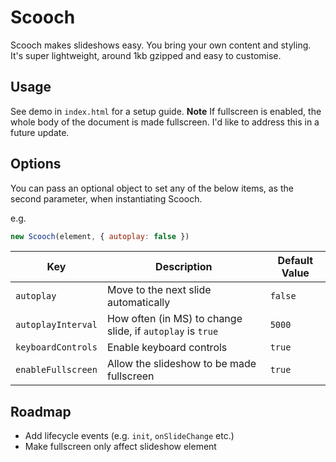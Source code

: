 # Scooch

Scooch makes slideshows easy. You bring your own content and styling. It's super lightweight, around 1kb gzipped and easy to customise.

## Usage

See demo in `index.html` for a setup guide. **Note** If fullscreen is enabled, the whole body of the document is made fullscreen. I'd like to address this in a future update.

## Options

You can pass an optional object to set any of the below items, as the second parameter, when instantiating Scooch.

e.g.

```javascript
new Scooch(element, { autoplay: false })
```

| Key | Description | Default Value |
|---|---|---|
| `autoplay ` | Move to the next slide automatically | `false` |
| `autoplayInterval` | How often (in MS) to change slide, if `autoplay` is `true` | `5000` |
| `keyboardControls` | Enable keyboard controls | `true` |
| `enableFullscreen` | Allow the slideshow to be made fullscreen | `true` |

## Roadmap

- Add lifecycle events (e.g. `init`, `onSlideChange` etc.)
- Make fullscreen only affect slideshow element